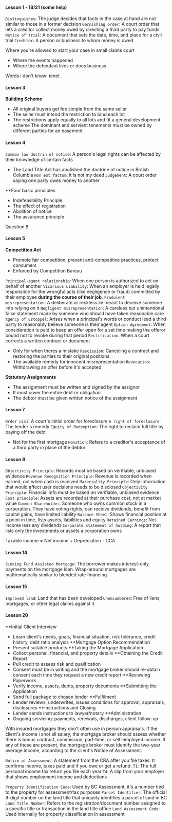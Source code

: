 #### Lesson 1 - 18/21 (some help)
`Distinguishes`: The judge decides that facts in the case at hand are not similar to those in a former decision
`Garnishing order`: A court order that lets a creditor collect money owed by directing a third party to pay funds
`Notice of trial`: A document that sets the date, time, and place for a civil trial
`Creditor`: A person or business to whom money is owed

Where you're allowed to start your case in small claims court
* Where the events happened
* Where the defendant lives or does business


Words i don't know: tenet
#### Lesson 3
**Building Scheme**
* All original buyers get fee simple from the same seller
* The seller must intend the restriction to bind each lot
* The restrictions apply equally to all lots and fit a general development scheme
The dominant and servient tenements must be owned by different parties for an easement
#### Lesson 4
`Common law doctrin of notice`: A person's legal rights can be affected by their knowledge of certain facts
* The Land Title Act has abolished the doctrine of notice in British Columbia
`Non est factum`: it is not my deed
`Judgement`: A court order saying one party owes money to another

**Four basic principles
* Indefeasibility Principle
* The effect of registration
* Abolition of notice
* The assurance principle

Question 8
#### Lesson 5
**Competition Act**
* Promote fair competition, prevent anti-competitive practices, protect consumers
* Enforced by Competition Bureau

`Principal-agent relationship`: When one person is authorized to act on behalf of another
`Vicarious Liability`: When an employer is held legally responsible for the wrongful acts (like negligence or fraud) committed by their employee **during the course of their job**.
`Fradulent misrepresentation`: A deliberate or reckless lie meant to deceive someone into relying on it
`Negligent misrepresentation`: A careless but unintentional false statement made by someone who should have taken reasonable care
`Agency of Estoppel`: Arises when a principal's words or conduct lead a third party to reasonably believe someone is their agent
`Option Agreement`: When consideration is paid to keep an offer open for a set time making the offeror bound not to revoke during that period
`Rectification`: When a court corrects a written contract or document
* Only for when theres a mistake
`Rescission`: Canceling a contract and restoring the parties to their original positions
* The available remedy for innocent misrepresentation 
`Revocation`: Withdrawing an offer before it's accepted


**Statutory Assignments**
* The assignment must be written and signed by the assignor
* It must cover the entire debt or obligation
* The debtor must be given written notice of the assignment

#### Lesson 7
`Order nisi`: A court's initial order for foreclosure
`A right of foreclosure`: The lender's remedy
`Equity of Redemption`: The right to reclaim full title by paying off the debt
* Not for the first mortgage
`Novation`: Refers to a creditor's acceptance of a third party in place of the debtor
#### Lesson 8
`Objectivity Principle`: Records must be based on verifiable, unbiased evidence
`Revenue Recognition Principle`: Revenue is recorded when earned, not when cash is received
`Materiality Principle`: Only information that would affect user decisions needs to be disclosed
`Objectivity Principle`: Financial info must be based on verifiable, unbiased evidence
`Cost principle`: Assets are recorded at their purchase cost, not at market value
`Common Shareholder`: Someone who owns common stock in a corporation. They have voting rights, can receive dividends, benefit from capital gains, have limited liability
`Balance Sheet`: Shows financial position at a point in time, lists assets, liabilities and equity
`Retained Earnings`: Net income less any dividends
`Corporate statement of holding`: A report that lists only the investments or assets a corporation owns

Taxable income = Net income + Depreciation - CCA

#### Lesson 14
`Sinking Fund Assisted Mortgage`: The borrower makes interest-only payments on the mortgage loan.
Wrap-around mortgages are mathematically similar to blended rate financing.

#### Lesson 15
`Improved land`: Land that has been developed
`Unencumbered`: Free of liens, mortgages, or other legal claims against it

#### Lesson 20
**Initial Client Interview
* Learn client's needs, goals, financial situation, risk tolerance, credit history, debt ratio analysis
**Mortgage Option Recommendation
* Present suitable products
**Taking the Mortgage Application
* Collect personal, financial, and property details
**Obtaining the Credit Report 
* Pull credit to assess risk and qualification
* Consent must be in writing and the mortgage broker should re-obtain consent each time they request a new credit report
**Reviewing Paperwork 
* Verify income, assets, debts, property documents
**Submitting the Application
* Send full package to chosen lender
**Fulfilment
* Lender reviews, underwrites, issues conditions for approval, appraisals, disclosures
**Instructions and Closing
* Lender sends instructions to lawyer/notary
**Administration
* Ongoing servicing: payments, renewals, discharges, client follow-up

With insured mortgages they don't often use in person appraisals. 
If the client's income i snot all salary, the mortgage broker should assess whether there is bonus contract, commission, part-time, or self-employed income. If any of these are present, the mortgage broker must identify the two-year average income, according to the client's Notice of Assessment.

`Notice of Assessment`: A statement from the CRA after you file taxes. It confirms income, taxes paid and if you owe or get a refund.
`T1`: The full personal income tax return you file each year
`T4`: A slip from your employer that shows employment income and deductions

`Property Identification Code`: Used by BC Assessment, it's a number tied to the property for assessment/tax purposes
`Parcel Identifier`: The official 9-digit number on the land title that uniquely identifies a parcel of land in BC
`Land Title Number`: Refers to the registration/document number assigned to a specific title or transaction in the land title office
`Land Assessment Code`: Used internally for property classification in assessment